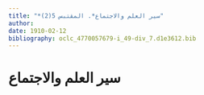 ```yaml
---
title: "*سير العلم والاجتماع*. المقتبس 5(2)"
author: 
date: 1910-02-12
bibliography: oclc_4770057679-i_49-div_7.d1e3612.bib
---
```




#  سير العلم والاجتماع 

